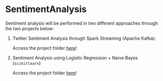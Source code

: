 # SentimentAnalysis

Sentiment analysis will be performed in two different approaches through the two projects below:  

1. Twitter Sentiment Analysis through Spark Streaming (Apache Kafka):

   Access the project folder [here](/SparkStreamingAnalysis)!
   
2. Sentiment Analysis using Logistic Regression + Naive Bayes (`scikitlearn`)

   Access the project folder [here](/NaiveBayes_AND_LogisticRegression)!
